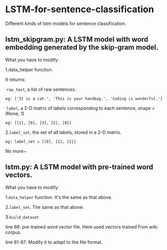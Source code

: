 # LSTM-for-sentence-classification
Different kinds of lstm models for sentence classification.

lstm_skipgram.py: A LSTM model with word embedding generated by the skip-gram model.
---
What you have to modify:

1.data_helper function.

It returns:

  ·`raw_text`, a list of raw sentences.
  
    eg: ['It is a cat.', 'This is your handbag.', 'Coding is wonderful.']
    
  ·`label`, a 2-D matrix of labels corresponding to each sentence, shape = (None, 1)
  
    eg: [[1], [0], [3], [2], [0]]
    
2.`label_set`, the set of all labels, stored in a 2-D matrix.
   
   `eg: label_set = [[0], [1], [2]]`
  
No more~

lstm.py: A LSTM model with pre-trained word vectors.
---

What you have to modify:

1.`data_helper` function. It's the same as that above.

2.`label_set`. The same as that above.

3.`build_dataset`

  line 68: pre-trained word vector file. Here used vectors trained from wiki corpus.

  line 81-87: Modify it to adapt to the file format.
